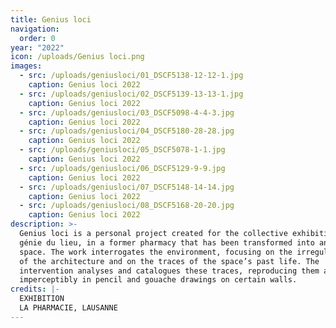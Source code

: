 ```yaml
---
title: Genius loci
navigation:
  order: 0
year: "2022"
icon: /uploads/Genius loci.png
images:
  - src: /uploads/geniusloci/01_DSCF5138-12-12-1.jpg
    caption: Genius loci 2022
  - src: /uploads/geniusloci/02_DSCF5139-13-13-1.jpg
    caption: Genius loci 2022
  - src: /uploads/geniusloci/03_DSCF5098-4-4-3.jpg
    caption: Genius loci 2022
  - src: /uploads/geniusloci/04_DSCF5180-28-28.jpg
    caption: Genius loci 2022
  - src: /uploads/geniusloci/05_DSCF5078-1-1.jpg
    caption: Genius loci 2022
  - src: /uploads/geniusloci/06_DSCF5129-9-9.jpg
    caption: Genius loci 2022
  - src: /uploads/geniusloci/07_DSCF5148-14-14.jpg
    caption: Genius loci 2022
  - src: /uploads/geniusloci/08_DSCF5168-20-20.jpg
    caption: Genius loci 2022
description: >-
  Genius loci is a personal project created for the collective exhibition Le
  génie du lieu, in a former pharmacy that has been transformed into an art
  space. The work interrogates the environment, focusing on the irregularities
  of the architecture and on the traces of the space’s past life. The
  intervention analyses and catalogues these traces, reproducing them almost
  imperceptibly in pencil and gouache drawings on certain walls.
credits: |-
  EXHIBITION
  LA PHARMACIE, LAUSANNE
---
```

